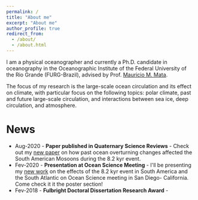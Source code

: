 ```yaml
---
permalink: /
title: "About me"
excerpt: "About me"
author_profile: true
redirect_from: 
  - /about/
  - /about.html
---
```

I am a physical oceanographer and currently a Ph.D. candidate in oceanography in the Oceanographic Institute of the Federal University of the Rio Grande (FURG-Brazil), advised by Prof. [Mauricio M. Mata](https://www.researchgate.net/profile/Mauricio_Mata).

The focus of my research is the large-scale ocean circulation and its effect on climate, with particular focus on  the following topics: polar climate, past and future large-scale circulation, and interactions between sea ice, deep circulation, and atmosphere.


News
======
- Aug-2020 - **Paper published in Quaternary Science Reviews** - Check out my [new paper](https://doi.org/10.1016/j.quascirev.2020.106498) on how past ocean overturning changes affected the South American Mosoons during the 8.2 kyr event.
- Fev-2020 - **Presentation at Ocean Science Meeting** - I'll be presenting my [new work](https://agu.confex.com/agu/osm20/meetingapp.cgi/Paper/645981) on the effects of the 8.2 kyr event in South America and the South Atlantic on Ocean Science meeting in San Diego- California. Come check it it the poster section!
- Fev-2018 - **Fulbright Doctoral Dissertation Research Award** - 

